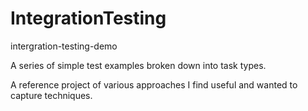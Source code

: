# IntegrationTesting
intergration-testing-demo

A series of simple test examples broken down into 
task types.

A reference project of various approaches I find useful and wanted to capture techniques.
